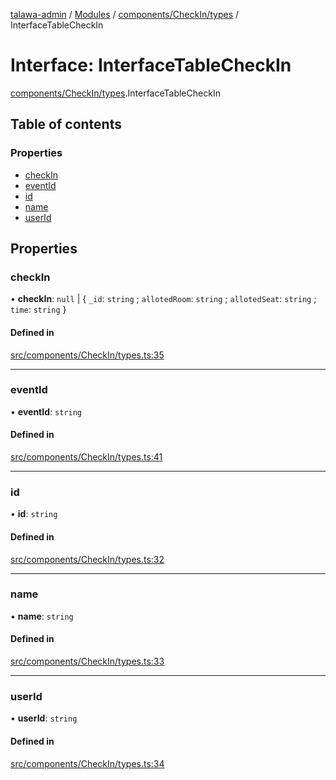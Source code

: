 [talawa-admin](../README.md) / [Modules](../modules.md) / [components/CheckIn/types](../modules/components_CheckIn_types.md) / InterfaceTableCheckIn

# Interface: InterfaceTableCheckIn

[components/CheckIn/types](../modules/components_CheckIn_types.md).InterfaceTableCheckIn

## Table of contents

### Properties

- [checkIn](components_CheckIn_types.InterfaceTableCheckIn.md#checkin)
- [eventId](components_CheckIn_types.InterfaceTableCheckIn.md#eventid)
- [id](components_CheckIn_types.InterfaceTableCheckIn.md#id)
- [name](components_CheckIn_types.InterfaceTableCheckIn.md#name)
- [userId](components_CheckIn_types.InterfaceTableCheckIn.md#userid)

## Properties

### checkIn

• **checkIn**: ``null`` \| \{ `_id`: `string` ; `allotedRoom`: `string` ; `allotedSeat`: `string` ; `time`: `string`  \}

#### Defined in

[src/components/CheckIn/types.ts:35](https://github.com/PalisadoesFoundation/talawa-admin/blob/66ecb91/src/components/CheckIn/types.ts#L35)

___

### eventId

• **eventId**: `string`

#### Defined in

[src/components/CheckIn/types.ts:41](https://github.com/PalisadoesFoundation/talawa-admin/blob/66ecb91/src/components/CheckIn/types.ts#L41)

___

### id

• **id**: `string`

#### Defined in

[src/components/CheckIn/types.ts:32](https://github.com/PalisadoesFoundation/talawa-admin/blob/66ecb91/src/components/CheckIn/types.ts#L32)

___

### name

• **name**: `string`

#### Defined in

[src/components/CheckIn/types.ts:33](https://github.com/PalisadoesFoundation/talawa-admin/blob/66ecb91/src/components/CheckIn/types.ts#L33)

___

### userId

• **userId**: `string`

#### Defined in

[src/components/CheckIn/types.ts:34](https://github.com/PalisadoesFoundation/talawa-admin/blob/66ecb91/src/components/CheckIn/types.ts#L34)
